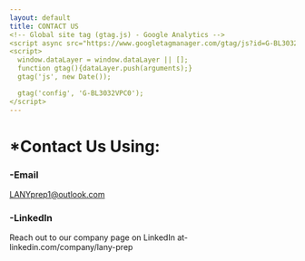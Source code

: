 ```yaml
---
layout: default
title: CONTACT US
<!-- Global site tag (gtag.js) - Google Analytics -->
<script async src="https://www.googletagmanager.com/gtag/js?id=G-BL3032VPC0"></script>
<script>
  window.dataLayer = window.dataLayer || [];
  function gtag(){dataLayer.push(arguments);}
  gtag('js', new Date());

  gtag('config', 'G-BL3032VPC0');
</script>
---
```


# *Contact Us Using:

### -Email

LANYprep1@outlook.com

### -LinkedIn

Reach out to our company page on LinkedIn at- linkedin.com/company/lany-prep
